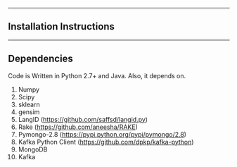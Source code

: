 -------------------------
Installation Instructions
-------------------------


-------------------------
Dependencies
-------------------------
Code is Written in Python 2.7+ and Java. Also, it depends on.

1. Numpy
2. Scipy
3. sklearn
4. gensim 
5. LangID (https://github.com/saffsd/langid.py)
6. Rake (https://github.com/aneesha/RAKE)
7. Pymongo-2.8 (https://pypi.python.org/pypi/pymongo/2.8)
8. Kafka Python Client (https://github.com/dpkp/kafka-python)
9. MongoDB
10. Kafka

